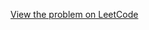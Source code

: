 [View the problem on LeetCode](https://leetcode.com/problems/find-all-numbers-disappeared-in-an-array/)

